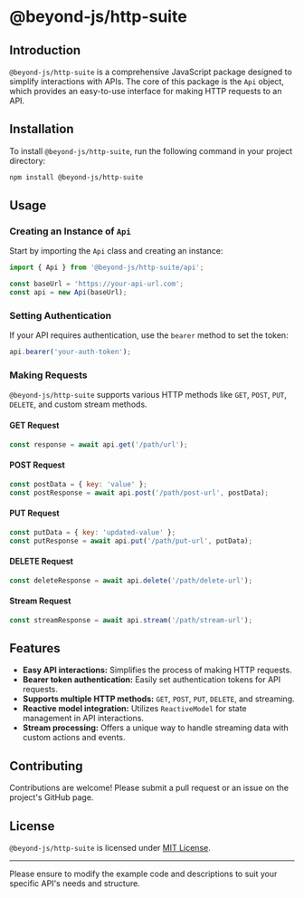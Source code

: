# @beyond-js/http-suite

## Introduction

`@beyond-js/http-suite` is a comprehensive JavaScript package designed to simplify interactions with APIs. The core of
this package is the `Api` object, which provides an easy-to-use interface for making HTTP requests to an API.

## Installation

To install `@beyond-js/http-suite`, run the following command in your project directory:

```bash
npm install @beyond-js/http-suite
```

## Usage

### Creating an Instance of `Api`

Start by importing the `Api` class and creating an instance:

```javascript
import { Api } from '@beyond-js/http-suite/api';

const baseUrl = 'https://your-api-url.com';
const api = new Api(baseUrl);
```

### Setting Authentication

If your API requires authentication, use the `bearer` method to set the token:

```javascript
api.bearer('your-auth-token');
```

### Making Requests

`@beyond-js/http-suite` supports various HTTP methods like `GET`, `POST`, `PUT`, `DELETE`, and custom stream methods.

#### GET Request

```javascript
const response = await api.get('/path/url');
```

#### POST Request

```javascript
const postData = { key: 'value' };
const postResponse = await api.post('/path/post-url', postData);
```

#### PUT Request

```javascript
const putData = { key: 'updated-value' };
const putResponse = await api.put('/path/put-url', putData);
```

#### DELETE Request

```javascript
const deleteResponse = await api.delete('/path/delete-url');
```

#### Stream Request

```javascript
const streamResponse = await api.stream('/path/stream-url');
```

## Features

-   **Easy API interactions:** Simplifies the process of making HTTP requests.
-   **Bearer token authentication:** Easily set authentication tokens for API requests.
-   **Supports multiple HTTP methods:** `GET`, `POST`, `PUT`, `DELETE`, and streaming.
-   **Reactive model integration:** Utilizes `ReactiveModel` for state management in API interactions.
-   **Stream processing:** Offers a unique way to handle streaming data with custom actions and events.

## Contributing

Contributions are welcome! Please submit a pull request or an issue on the project's GitHub page.

## License

`@beyond-js/http-suite` is licensed under [MIT License](https://opensource.org/licenses/MIT).

---

Please ensure to modify the example code and descriptions to suit your specific API's needs and structure.
